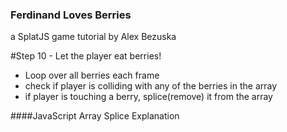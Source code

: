 ### Ferdinand Loves Berries
a SplatJS game tutorial by Alex Bezuska


#Step 10 - Let the player eat berries!

- Loop over all berries each frame
- check if player is colliding with any of the berries in the array
- if player is touching a berry, splice(remove) it from the array


####JavaScript Array Splice Explanation



